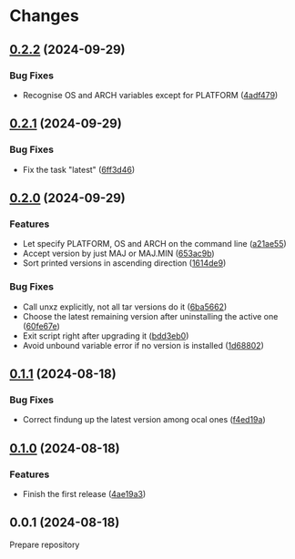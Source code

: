 # Changes

## [0.2.2](https://github.com/prantlf/zigup/compare/v0.2.1...v0.2.2) (2024-09-29)

### Bug Fixes

* Recognise OS and ARCH variables except for PLATFORM ([4adf479](https://github.com/prantlf/zigup/commit/4adf47949e9dd029b5c01cae712693b5a6a507a6))

## [0.2.1](https://github.com/prantlf/zigup/compare/v0.2.0...v0.2.1) (2024-09-29)

### Bug Fixes

* Fix the task "latest" ([6ff3d46](https://github.com/prantlf/zigup/commit/6ff3d46eae69752111e92d3094f5d3cc78eb3946))

## [0.2.0](https://github.com/prantlf/zigup/compare/v0.1.1...v0.2.0) (2024-09-29)

### Features

* Let specify PLATFORM, OS and ARCH on the command line ([a21ae55](https://github.com/prantlf/zigup/commit/a21ae55145cccebdc8426da0777065810ed20f56))
* Accept version by just MAJ or MAJ.MIN ([653ac9b](https://github.com/prantlf/zigup/commit/653ac9b94e8558750ef3215ce77483b12c3ee183))
* Sort printed versions in ascending direction ([1614de9](https://github.com/prantlf/zigup/commit/1614de97b60f87e4a97cbe3db87f41a574b731e8))

### Bug Fixes

* Call unxz explicitly, not all tar versions do it ([6ba5662](https://github.com/prantlf/zigup/commit/6ba5662bf8f2730adc6dd34be4a7aab1327a21e7))
* Choose the latest remaining version after uninstalling the active one ([60fe67e](https://github.com/prantlf/zigup/commit/60fe67ed0f71f06e20f3c98669e728fce7d4a12d))
* Exit script right after upgrading it ([bdd3eb0](https://github.com/prantlf/zigup/commit/bdd3eb02f3bcb790963aed3a886997efb68637d3))
* Avoid unbound variable error if no version is installed ([1d68802](https://github.com/prantlf/zigup/commit/1d688020f38679641fe8deae07729b84f7d97b0c))

## [0.1.1](https://github.com/prantlf/zigup/compare/v0.1.0...v0.1.1) (2024-08-18)

### Bug Fixes

* Correct findung up the latest version among ocal ones ([f4ed19a](https://github.com/prantlf/zigup/commit/f4ed19a330ffb5797f645088ea2d9cf58956c33d))

## [0.1.0](https://github.com/prantlf/zigup/compare/v0.0.1...v0.1.0) (2024-08-18)

### Features

* Finish the first release ([4ae19a3](https://github.com/prantlf/zigup/commit/4ae19a3be962826c88d4d8fbe08b455f8f8be62d))

## 0.0.1 (2024-08-18)

Prepare repository
